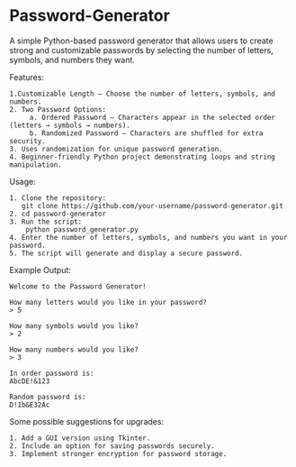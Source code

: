 # Password-Generator
A simple Python-based password generator that allows users to create strong and customizable passwords by selecting the number of letters, symbols, and numbers they want.

Features:

    1.Customizable Length – Choose the number of letters, symbols, and numbers.
    2. Two Password Options:
         a. Ordered Password – Characters appear in the selected order (letters → symbols → numbers).
         b. Randomized Password – Characters are shuffled for extra security.
    3. Uses randomization for unique password generation.
    4. Beginner-friendly Python project demonstrating loops and string manipulation.

Usage:

    1. Clone the repository:
       git clone https://github.com/your-username/password-generator.git
    2. cd password-generator
    3. Run the script:
        python password_generator.py
    4. Enter the number of letters, symbols, and numbers you want in your password.
    5. The script will generate and display a secure password.

Example Output:


    Welcome to the Password Generator!
  
    How many letters would you like in your password?
    > 5
  
    How many symbols would you like?
    > 2
  
    How many numbers would you like?
    > 3

    In order password is:
    AbcDE!&123

    Random password is:
    D!1b&E32Ac
  
Some possible suggestions for upgrades:

    1. Add a GUI version using Tkinter.  
    2. Include an option for saving passwords securely.
    3. Implement stronger encryption for password storage.
